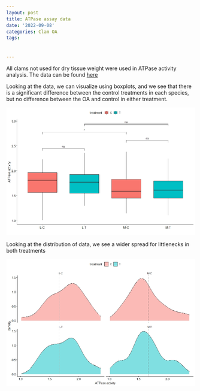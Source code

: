 ```yaml
---
layout: post
title: ATPase assay data
date: '2022-09-08'
categories: Clam OA
tags: 


---
```


All clams not used for dry tissue weight were used in ATPase activity analysis. The data can be found [here](https://github.com/larkenr/Clam-OA-project/blob/main/ATPase%20data%20sheet.csv)

Looking at the data, we can visualize using boxplots, and we see that there is a significant difference between the control treatments in each species, but no difference between the OA and control in either treatment.

![boxplot](https://raw.githubusercontent.com/larkenr/Clam-OA-project/main/atpase%20boxplot.jpeg)

Looking at the distribution of data, we see a wider spread for littlenecks in both treatments

![density](https://raw.githubusercontent.com/larkenr/Clam-OA-project/main/atpase%20density.jpeg)



